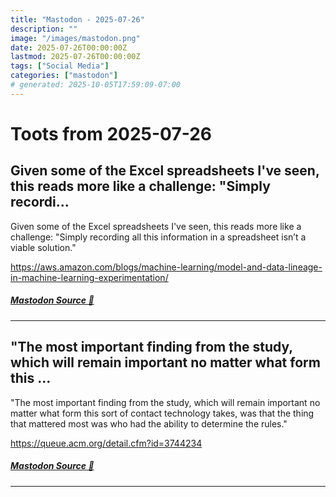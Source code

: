 ```yaml
---
title: "Mastodon - 2025-07-26"
description: ""
image: "/images/mastodon.png"
date: 2025-07-26T00:00:00Z
lastmod: 2025-07-26T00:00:00Z
tags: ["Social Media"]
categories: ["mastodon"]
# generated: 2025-10-05T17:59:09-07:00
---
```


# Toots from 2025-07-26

## Given some of the Excel spreadsheets I've seen, this reads more like a challenge: "Simply recordi...

Given some of the Excel spreadsheets I've seen, this reads more like a challenge: "Simply recording all this information in a spreadsheet isn’t a viable solution."

<https://aws.amazon.com/blogs/machine-learning/model-and-data-lineage-in-machine-learning-experimentation/>

##### [Mastodon Source 🐘](https://hachyderm.io/@mweagle/114916650416749095)

---

## "The most important finding from the study, which will remain important no matter what form this ...

"The most important finding from the study, which will remain important no matter what form this sort of contact technology takes, was that the thing that mattered most was who had the ability to determine the rules."

<https://queue.acm.org/detail.cfm?id=3744234>

##### [Mastodon Source 🐘](https://hachyderm.io/@mweagle/114916615316614009)

---


